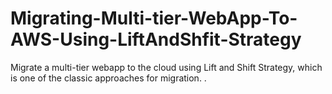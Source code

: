 # Migrating-Multi-tier-WebApp-To-AWS-Using-LiftAndShfit-Strategy
Migrate a multi-tier webapp to the cloud using Lift and Shift Strategy, which is one of the classic approaches for migration. . 
